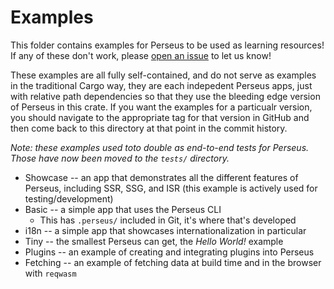 # Examples

This folder contains examples for Perseus to be used as learning resources! If any of these don't work, please [open an issue](https://github.com/arctic-hen7/perseus/issues/choose) to let us know!

These examples are all fully self-contained, and do not serve as examples in the traditional Cargo way, they are each indepedent Perseus apps, just with relative path dependencies so that they use the bleeding edge version of Perseus in this crate. If you want the examples for a particualr version, you should navigate to the appropriate tag for that version in GitHub and then come back to this directory at that point in the commit history.

*Note: these examples used toto double as end-to-end tests for Perseus. Those have now been moved to the `tests/` directory.*

-   Showcase -- an app that demonstrates all the different features of Perseus, including SSR, SSG, and ISR (this example is actively used for testing/development)
-   Basic -- a simple app that uses the Perseus CLI
    -   This has `.perseus/` included in Git, it's where that's developed
-   i18n -- a simple app that showcases internationalization in particular
-   Tiny -- the smallest Perseus can get, the _Hello World!_ example
-   Plugins -- an example of creating and integrating plugins into Perseus
-   Fetching -- an example of fetching data at build time and in the browser with `reqwasm`
